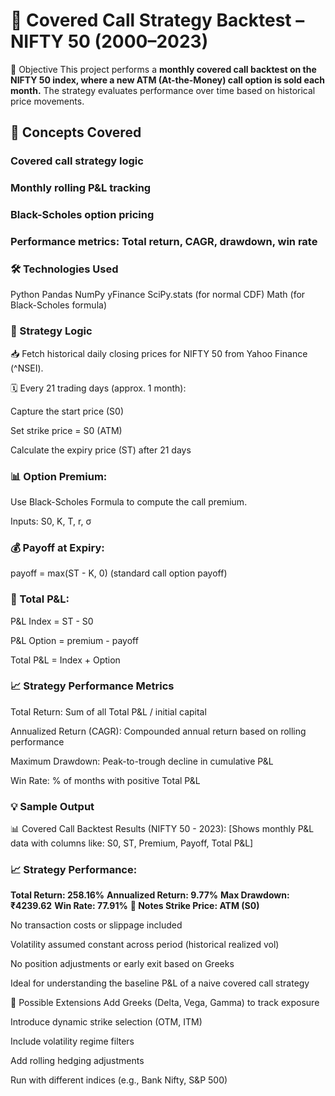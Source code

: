 # 📘 Covered Call Strategy Backtest – NIFTY 50 (2000–2023)
📌 Objective
This project performs a **monthly covered call backtest on the NIFTY 50 index, where a new ATM (At-the-Money) call option is sold each month.** The strategy evaluates performance over time based on historical price movements.

## 🧠 Concepts Covered
### Covered call strategy logic

### Monthly rolling P&L tracking

### Black-Scholes option pricing

### Performance metrics: Total return, CAGR, drawdown, win rate

### 🛠️ Technologies Used
Python
Pandas
NumPy
yFinance
SciPy.stats (for normal CDF)
Math (for Black-Scholes formula)

### 🔁 Strategy Logic
📥 Fetch historical daily closing prices for NIFTY 50 from Yahoo Finance (^NSEI).

🗓️ Every 21 trading days (approx. 1 month):

Capture the start price (S0)

Set strike price = S0 (ATM)

Calculate the expiry price (ST) after 21 days

### 📊 Option Premium:

Use Black-Scholes Formula to compute the call premium.

Inputs: S0, K, T, r, σ

### 💰 Payoff at Expiry:

payoff = max(ST - K, 0) (standard call option payoff)

### 🧾 Total P&L:

P&L Index = ST - S0

P&L Option = premium - payoff

Total P&L = Index + Option

### 📈 Strategy Performance Metrics
Total Return: Sum of all Total P&L / initial capital

Annualized Return (CAGR): Compounded annual return based on rolling performance

Maximum Drawdown: Peak-to-trough decline in cumulative P&L

Win Rate: % of months with positive Total P&L

### 💡 Sample Output

📊 Covered Call Backtest Results (NIFTY 50 - 2023):
[Shows monthly P&L data with columns like: S0, ST, Premium, Payoff, Total P&L]

### 📈 Strategy Performance:
**Total Return: 258.16%**
**Annualized Return: 9.77%**
**Max Drawdown: ₹4239.62**
**Win Rate: 77.91%**
**📌 Notes
Strike Price: ATM (S0)**

No transaction costs or slippage included

Volatility assumed constant across period (historical realized vol)

No position adjustments or early exit based on Greeks

Ideal for understanding the baseline P&L of a naive covered call strategy

🔮 Possible Extensions
Add Greeks (Delta, Vega, Gamma) to track exposure

Introduce dynamic strike selection (OTM, ITM)

Include volatility regime filters

Add rolling hedging adjustments

Run with different indices (e.g., Bank Nifty, S&P 500)
